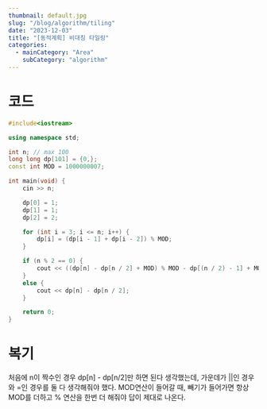 ```yaml
---
thumbnail: default.jpg
slug: "/blog/algorithm/tiling"
date: "2023-12-03"
title: "[동적계획] 비대칭 타일링"
categories:
  - mainCategory: "Area"
    subCategory: "algorithm"
---
```


# 코드
```c++
#include<iostream>

using namespace std;

int n; // max 100
long long dp[101] = {0,};
const int MOD = 1000000007;

int main(void) {
	cin >> n;

	dp[0] = 1;
	dp[1] = 1;
	dp[2] = 2;

	for (int i = 3; i <= n; i++) {
		dp[i] = (dp[i - 1] + dp[i - 2]) % MOD;
	}

	if (n % 2 == 0) {
		cout << ((dp[n] - dp[n / 2] + MOD) % MOD - dp[(n / 2) - 1] + MOD) % MOD;
	}
	else {
		cout << dp[n] - dp[n / 2];
	}

	return 0;
}
```
# 복기
처음에 n이 짝수인 경우 dp[n] - dp[n/2]만 하면 된다 생각했는데, 가운데가 ||인 경우와 =인 경우를 둘 다 생각해줘야 했다.
MOD연산이 들어갈 때, 빼기가 들어가면 항상 MOD를 더하고  % 연산을 한번 더 해줘야 답이 제대로 나온다.